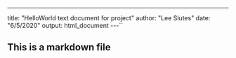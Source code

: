 ---
title: "HelloWorld text document for project"
author: "Lee Slutes"
date: "6/5/2020"
output: html_document
---``

## This is a markdown file
